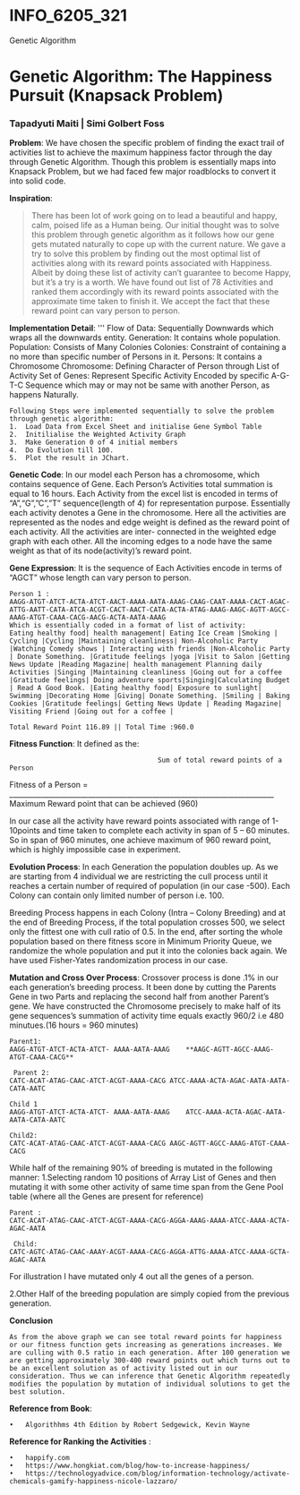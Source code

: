 # INFO_6205_321
Genetic Algorithm
# Genetic Algorithm: The Happiness Pursuit (Knapsack Problem)
### Tapadyuti Maiti | Simi Golbert Foss 
**Problem**: 
We have chosen the specific problem of finding the exact trail of activities list to achieve the maximum happiness factor through the day through Genetic Algorithm. Though this problem is essentially maps into Knapsack Problem, but we had faced few major roadblocks to convert it into solid code. 

**Inspiration**: 
>There has been lot of work going on to lead a beautiful and happy, calm, poised life as a Human being. Our initial thought was to solve this problem through genetic algorithm as it follows how our gene gets mutated naturally to cope up with the current nature. We gave a try to solve this problem by finding out the most optimal list of activities along with its reward points associated with Happiness. Albeit by doing these list of activity can’t guarantee to become Happy, but it’s a try is a worth. 
We have found out list of 78 Activities and ranked them accordingly with its reward points associated with the approximate time taken to finish it. We accept the fact that these reward point can vary person to person.

**Implementation Detail**: 
'''
Flow of Data: Sequentially Downwards which wraps all the downwards entity.
 Generation: It contains whole population.
Population: Consists of Many Colonies 
Colonies: Constraint of containing a no more than specific number of Persons in it.
Persons: It contains a Chromosome 
Chromosome: Defining Character of Person through List of Activity 
Set of Genes: Represent Specific Activity Encoded by specific A-G-T-C Sequence which may or may not be same with another Person, as happens Naturally.
```
Following Steps were implemented sequentially to solve the problem through genetic algorithm: 
1.	Load Data from Excel Sheet and initialise Gene Symbol Table
2.	Initilialise the Weighted Activity Graph
3.	Make Generation 0 of 4 initial members
4.	Do Evolution till 100.
5.	Plot the result in JChart.
```
**Genetic Code**: 
In our model each Person has a chromosome, which contains sequence of Gene. Each Person’s Activities total summation is equal to 16 hours. Each Activity from the excel list is encoded in terms of “A”,“G”,”C”,”T” sequence(length of 4) for representation purpose. Essentially each activity denotes a Gene in the chromosome. Here all the activities are represented as the nodes and edge weight is defined as the reward point of each activity. All the activities are inter- connected in the weighted edge graph with each other.
All the incoming edges to a node have the same weight as that of its node(activity)’s reward point.

**Gene Expression**:
It is the sequence of Each Activities encode in terms of “AGCT” whose length can vary person to person.
```
Person 1 : 
AAGG-ATGT-ATCT-ACTA-ATCT-AACT-AAAA-AATA-AAAG-CAAG-CAAT-AAAA-CACT-AGAC-ATTG-AATT-CATA-ATCA-ACGT-CACT-AACT-CATA-ACTA-ATAG-AAAG-AAGC-AGTT-AGCC-AAAG-ATGT-CAAA-CACG-AACG-ACTA-AATA-AAAG
Which is essentially coded in a format of list of activity: 
Eating healthy food| health management| Eating Ice Cream |Smoking | Cycling |Cycling |Maintaining cleanliness| Non-Alcoholic Party |Watching Comedy shows | Interacting with friends |Non-Alcoholic Party | Donate Something. |Gratitude feelings |yoga |Visit to Salon |Getting News Update |Reading Magazine| health management Planning daily Activities |Singing |Maintaining cleanliness |Going out for a coffee |Gratitude feelings| Doing adventure sports|Singing|Calculating Budget | Read A Good Book. |Eating healthy food| Exposure to sunlight| Swimming |Decorating Home |Giving| Donate Something. |Smiling | Baking Cookies |Gratitude feelings| Getting News Update | Reading Magazine| Visiting Friend |Going out for a coffee |

Total Reward Point 116.89 || Total Time :960.0
```
**Fitness Function**:
It defined as the:

                                         Sum of total reward points of a Person
Fitness of a Person    =  __________________________________________________________________________
                                      Maximum Reward point that can be achieved (960)
                                      
In our case all the activity have reward points associated with range of 1-10points and time taken to complete each activity in span of 5 – 60 minutes. So in span of 960 minutes, one achieve maximum of 960 reward point, which is highly impossible case in experiment.   

**Evolution Process**: 
In each Generation the population doubles up. As we are starting from 4 individual we are restricting the cull process until it reaches a certain number of required of population (in our case -500).
Each Colony can contain only limited number of person i.e. 100.

Breeding Process happens in each Colony (Intra – Colony Breeding) and at the end of Breeding Process, if the total population crosses 500, we select only the fittest one with cull ratio of 0.5.
In the end, after sorting the whole population based on there fitness score in Minimum Priority Queue, we randomize the whole population and put it into the colonies back again. We have used Fisher-Yates randomization process in our case. 

**Mutation and Cross Over Process**:
Crossover process is done .1% in our each generation’s breeding process. It been done by cutting the Parents Gene in two Parts and replacing the second half from another Parent’s gene.
We have constructed the Chromosome precisely to make half of its  gene sequences’s summation of activity time  equals exactly 960/2 i.e 480 minutues.(16 hours = 960 minutes)
```
Parent1: 
AAGG-ATGT-ATCT-ACTA-ATCT- AAAA-AATA-AAAG	**AAGC-AGTT-AGCC-AAAG-ATGT-CAAA-CACG**
 
 Parent 2: 
CATC-ACAT-ATAG-CAAC-ATCT-ACGT-AAAA-CACG	ATCC-AAAA-ACTA-AGAC-AATA-AATA-CATA-AATC

Child 1
AAGG-ATGT-ATCT-ACTA-ATCT- AAAA-AATA-AAAG	ATCC-AAAA-ACTA-AGAC-AATA-AATA-CATA-AATC

Child2:
CATC-ACAT-ATAG-CAAC-ATCT-ACGT-AAAA-CACG	AAGC-AGTT-AGCC-AAAG-ATGT-CAAA-CACG
```
While half of the remaining 90% of breeding is mutated in the following manner: 
1.Selecting random 10 positions of Array List of Genes and then mutating it with some other activity of same time span from the Gene Pool table (where all the Genes are present for reference) 


```
Parent : 
CATC-ACAT-ATAG-CAAC-ATCT-ACGT-AAAA-CACG-AGGA-AAAG-AAAA-ATCC-AAAA-ACTA-AGAC-AATA

 Child:
CATC-AGTC-ATAG-CAAC-AAAY-ACGT-AAAA-CACG-AGGA-ATTG-AAAA-ATCC-AAAA-GCTA-AGAC-AATA
 ```
For illustration I have mutated only 4 out all the genes of a person. 

2.Other Half of the breeding population are simply copied from the previous generation. 

**Conclusion**
```
As from the above graph we can see total reward points for happiness or our fitness function gets increasing as generations increases. We are culling with 0.5 ratio in each generation. After 100 generation we are getting approximately 300-400 reward points out which turns out to be an excellent solution as of activity listed out in our consideration. Thus we can inference that Genetic Algorithm repeatedly modifies the population by mutation of individual solutions to get the best solution. 
```

**Reference from Book**: 
```
•	Algorithhms 4th Edition by Robert Sedgewick, Kevin Wayne
```
**Reference for Ranking the Activities** : 
```
•	happify.com
•	https://www.hongkiat.com/blog/how-to-increase-happiness/
•	https://technologyadvice.com/blog/information-technology/activate-chemicals-gamify-happiness-nicole-lazzaro/
```


